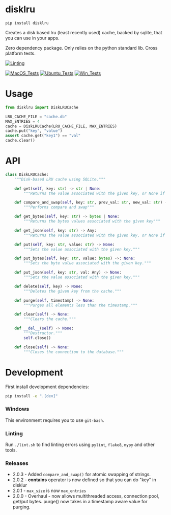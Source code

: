 # disklru

`pip install disklru`

Creates a disk based lru (least recently used) cache, backed by sqlite, that you can use in your apps.

Zero dependency package. Only relies on the python standard lib. Cross platform tests.

[![Linting](https://github.com/zackees/disklru/actions/workflows/lint.yml/badge.svg)](https://github.com/zackees/disklru/actions/workflows/lint.yml)

[![MacOS_Tests](https://github.com/zackees/disklru/actions/workflows/push_macos.yml/badge.svg)](https://github.com/zackees/disklru/actions/workflows/push_macos.yml)
[![Ubuntu_Tests](https://github.com/zackees/disklru/actions/workflows/push_ubuntu.yml/badge.svg)](https://github.com/zackees/disklru/actions/workflows/push_ubuntu.yml)
[![Win_Tests](https://github.com/zackees/disklru/actions/workflows/push_win.yml/badge.svg)](https://github.com/zackees/disklru/actions/workflows/push_win.yml)


# Usage

```python
from disklru import DiskLRUCache

LRU_CACHE_FILE = "cache.db"
MAX_ENTRIES = 4
cache = DiskLRUCache(LRU_CACHE_FILE, MAX_ENTRIES)
cache.put("key", "value")
assert cache.get("key1") == "val"
cache.clear()
```

# API

```python
class DiskLRUCache:
    """Disk-based LRU cache using SQLite."""

    def get(self, key: str) -> str | None:
        """Returns the value associated with the given key, or None if the key is not in the cache."""

    def compare_and_swap(self, key: str, prev_val: str, new_val: str) -> tuple[bool, str | None]:
        """Performs compare and swap"""

    def get_bytes(self, key: str) -> bytes | None:
        """Returns the bytes values associated with the given key"""

    def get_json(self, key: str) -> Any:
        """Returns the value associated with the given key, or None if the key is not in the cache."""

    def put(self, key: str, value: str) -> None:
        """Sets the value associated with the given key."""

    def put_bytes(self, key: str, value: bytes) ->: None:
        """Sets the byte value associated with the given key."""

    def put_json(self, key: str, val: Any) -> None:
        """Sets the value associated with the given key."""

    def delete(self, key) -> None:
        """Deletes the given key from the cache."""

    def purge(self, timestamp) -> None:
        """Purges all elements less than the timestamp."""

    def clear(self) -> None:
        """Clears the cache."""

    def __del__(self) -> None:
        """Destructor."""
        self.close()

    def close(self) -> None:
        """Closes the connection to the database."""
```

# Development

First install development dependencies:

```bash
pip install -e ".[dev]"
```

### Windows

This environment requires you to use `git-bash`.

### Linting

Run `./lint.sh` to find linting errors using `pylint`, `flake8`, `mypy` and other tools.


### Releases

  * 2.0.3 - Added `compare_and_swap()` for atomic swapping of strings.
  * 2.0.2 - __contains__ operator is now defined so that you can do "key" in disklur
  * 2.0.1 - `max_size` is now `max_entries`
  * 2.0.0 - Overhaul - now allows multithreaded access, connection pool, get/put bytes. purge() now takes in a timestamp aware value for purging.
